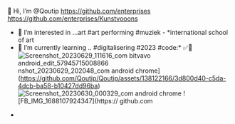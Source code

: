  👋 Hi, I’m @Qoutip
 https://github.com/enterprises
 https://github.com/enterprises/Kunstvooons
- 👀 I’m interested in ...art #art performing #muziek - *international school of art 
- 🌱 I’m currently learning .. #digitalisering #2023 #code:* ✅🌿
![Screenshot_20230629_111616_com bitvavo android_edit_57945715008866](https://github.com/Qoutip/Qoutip/assets/138122166/a84ec489-d4e2-4438-9933-8ae2411cbbda)
nshot_20230629_202048_com android chrome](https://github.com/Qoutip/Qoutip/assets/138122166/3d800d40-c5da-4dcb-ba58-b10427dd96ba)
![Screenshot_20230630_000329_com android chrome](https://github.com/Qoutip/Qoutip/assets/138122166/cd28982c-2fb9-4b84-b967-50a75195db2a)
![FB_IMG_1688107924347](https:// github.com
* 

